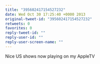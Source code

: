 ```yaml
---
title: "395602417154527232"
date: Wed Oct 30 17:25:40 +0000 2013
original-tweet-id: "395602417154527232"
retweets: 0
favorites: 0
reply-tweet-id: ""
reply-user-id: ""
reply-user-screen-name: ""
---
```

Nice US shows now playing on my AppleTV
